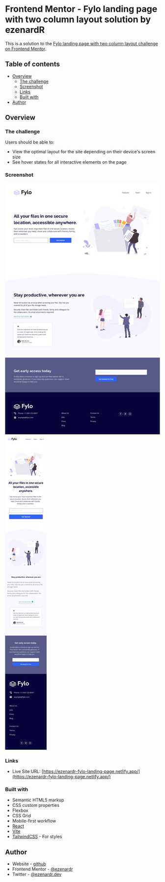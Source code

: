 # Frontend Mentor - Fylo landing page with two column layout solution by ezenardR

This is a solution to the [Fylo landing page with two column layout challenge on Frontend Mentor](https://www.frontendmentor.io/challenges/fylo-landing-page-with-two-column-layout-5ca5ef041e82137ec91a50f5).

## Table of contents

-   [Overview](#overview)
    -   [The challenge](#the-challenge)
    -   [Screenshot](#screenshot)
    -   [Links](#links)
    -   [Built with](#built-with)
-   [Author](#author)

## Overview

### The challenge

Users should be able to:

-   View the optimal layout for the site depending on their device's screen size
-   See hover states for all interactive elements on the page

### Screenshot

![](./public/design/desktop-design.jpg)
![](./public/design/mobile-design.jpg)

### Links

-   Live Site URL: [https://ezenardr-fylo-landing-page.netlify.app/](https://ezenardr-fylo-landing-page.netlify.app/)

### Built with

-   Semantic HTML5 markup
-   CSS custom properties
-   Flexbox
-   CSS Grid
-   Mobile-first workflow
-   [React](https://reactjs.org/)
-   [Vite](https://vitejs.dev/)
-   [TailwindCSS](https://tailwindcss.com/) - For styles

## Author

-   Website - [github](https://github.com/ezenardr)
-   Frontend Mentor - [@ezenardr](https://www.frontendmentor.io/profile/ezenardr)
-   Twitter - [@ezenardr.dev](https://www.twitter.com/ezenardr.dev)
